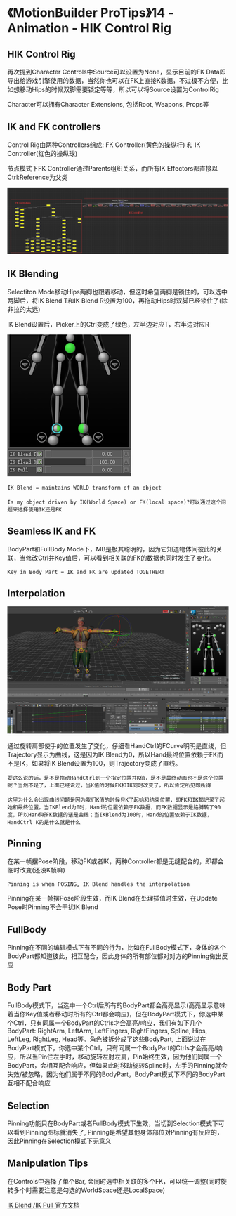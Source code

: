 # 《MotionBuilder ProTips》14 - Animation - HIK Control Rig

<!-- ![Menu](./MotionBuilderProTips14/Menu.png) -->

## HIK Control Rig

再次提到Character Controls中Source可以设置为None，显示目前的FK Data即导出给游戏引擎使用的数据，当然你也可以在FK上直接K数据，不过极不方便，比如想移动Hips的时候双脚需要锁定等等，所以可以将Source设置为ControlRig

Character可以拥有Character Extensions, 包括Root, Weapons, Props等

## IK and FK controllers

Control Rig由两种Controllers组成: FK Controller(黄色的操纵杆) 和 IK Controller(红色的操纵球)

节点模式下FK Controller通过Parents组织关系，而所有IK Effectors都直接以Ctrl:Reference为父类

![ControlRig](./MotionBuilderProTips14/ControlRig.png)

## IK Blending

Selectiton Mode移动Hips两脚也跟着移动，但这时希望两脚是锁住的，可以选中两脚后，将IK Blend T和IK Blend R设置为100，再拖动Hips时双脚已经锁住了(除非拉的太远)

IK Blend设置后，Picker上的Ctrl变成了绿色，左半边对应T，右半边对应R

![IKBlend](./MotionBuilderProTips14/IKBlend.png)

```
IK Blend = maintains WORLD transform of an object

Is my object driven by IK(World Space) or FK(local space)?可以通过这个问题来选择使用IK还是FK

```

## Seamless IK and FK

BodyPart和FullBody Mode下，MB是极其聪明的，因为它知道物体间彼此的关联，当修改Ctrl并Key值后，可以看到相关联的FK的数据也同时发生了变化。

```
Key in Body Part = IK and FK are updated TOGETHER!
```

## Interpolation

![Interpolation](./MotionBuilderProTips14/Interpolation.png)

通过旋转肩部使手的位置发生了变化，仔细看HandCtrl的FCurve明明是直线，但Trajectory显示为曲线，这是因为IK Blend为0，所以Hand最终位置依赖于FK而不是IK，如果将IK Blend设置为100，则Trajectory变成了直线。

```
要这么说的话，是不是拖动HandCtrl到一个指定位置并K值，是不是最终动画也不是这个位置呢？当然不是了，上面已经说过，当K值的时候FK和IK同时改变了，所以肯定所见即所得

这里为什么会出现曲线问题是因为我们K值的时候只K了起始和结束位置，即FK和IK都记录了起始和最终位置，当IKBlend为0时，Hand的位置依赖于FK数据，而FK数据显示是胳膊转了90度，所以Hand听FK数据的话是曲线；当IKBlend为100时，Hand的位置依赖于IK数据，HandCtrl K的是什么就是什么
```

## Pinning

在某一帧摆Pose阶段，移动FK或者IK，两种Controller都是无缝配合的，即都会临时改变(还没K帧嘛)

```
Pinning is when POSING, IK Blend handles the interpolation
```

Pinning在某一帧摆Pose阶段生效，而IK Blend在处理插值时生效，在Update Pose时Pinning不会干扰IK Blend

## FullBody

Pinning在不同的编辑模式下有不同的行为，比如在FullBody模式下，身体的各个BodyPart都知道彼此，相互配合，因此身体的所有部位都对对方的Pinning做出反应

## Body Part

FullBody模式下，当选中一个Ctrl后所有的BodyPart都会高亮显示(高亮显示意味着当你Key值或者移动时所有的Ctrl都会响应)，但在BodyPart模式下，你选中某个Ctrl，只有同属一个BodyPart的Ctrls才会高亮/响应，我们有如下几个BodyPart: RightArm, LeftArm, LeftFingers, RightFingers, Spline, Hips, LeftLeg, RightLeg, Head等。角色被拆分成了这些BodyPart, 上面说过在BodyPart模式下，你选中某个Ctrl，只有同属一个BodyPart的Ctrls才会高亮/响应，所以当Pin住左手时，移动旋转左肘左肩，Pin始终生效，因为他们同属一个BodyPart，会相互配合响应，但如果此时移动旋转Spline时，左手的Pinning就会失效/被忽略，因为他们属于不同的BodyPart，BodyPart模式下不同的BodyPart互相不配合响应

## Selection

Pinning功能只在BodyPart或者FullBody模式下生效，当切到Selection模式下可以看到Pinning图标就消失了, Pinning是希望其他身体部位对Pinning有反应的，因此Pinning在Selection模式下无意义

## Manipulation Tips

在Controls中选择了单个Bar, 会同时选中相关联的多个FK，可以统一调整(同时旋转多个时需要注意是勾选的WorldSpace还是LocalSpace)

[IK Blend /IK Pull 官方文档](https://help.autodesk.com/view/MOBPRO/2022/ENU/?guid=GUID-B784A3D0-A2A6-49D3-837F-B78BEC4BE8EB)

